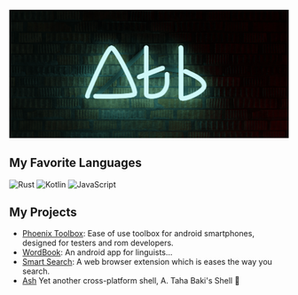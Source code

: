 ![2020, 2021 &copy; A. Taha Baki's Wall](./neon_brick_atb.wall.min.png)

## My Favorite Languages

![Rust](https://img.shields.io/badge/Rust-000000.svg?style=for-the-badge&logo=Rust&logoColor=white)
![Kotlin](https://img.shields.io/badge/Kotlin-0095D5.svg?style=for-the-badge&logo=Kotlin&logoColor=white)
![JavaScript](https://img.shields.io/badge/JavaScript-F7DF1E.svg?style=for-the-badge&logo=JavaScript&logoColor=black)

## My Projects


* [Phoenix Toolbox](https://github.com/atahabaki/phoenix-toolbox):
		Ease of use toolbox for android smartphones, designed for testers and rom developers.
* [WordBook](https://github.com/atahabaki/wordbook-android):
		An android app for linguists...
* [Smart Search](https://github.com/atahabaki/smart-search):
		A web browser extension which is eases the way you search.
* [Ash](https://github.com/atahabaki/ash)
		Yet another cross-platform shell, A. Taha Baki's Shell 🎉
